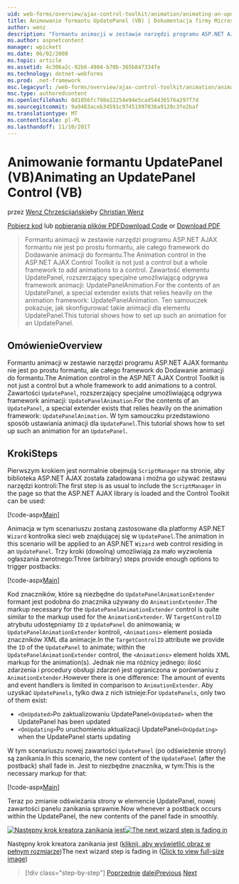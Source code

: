 ```yaml
---
uid: web-forms/overview/ajax-control-toolkit/animation/animating-an-updatepanel-control-vb
title: Animowanie formantu UpdatePanel (VB) | Dokumentacja firmy Microsoft
author: wenz
description: "Formantu animacji w zestawie narzędzi programu ASP.NET AJAX formantu nie jest po prostu formantu, ale całego framework do Dodawanie animacji do formantu. Zawartości..."
ms.author: aspnetcontent
manager: wpickett
ms.date: 06/02/2008
ms.topic: article
ms.assetid: 4c306a2c-92b6-4904-b70b-365b847334fe
ms.technology: dotnet-webforms
ms.prod: .net-framework
msc.legacyurl: /web-forms/overview/ajax-control-toolkit/animation/animating-an-updatepanel-control-vb
msc.type: authoredcontent
ms.openlocfilehash: 0d1056fc798e22254e94e5cad54436576a297f7d
ms.sourcegitcommit: 9a9483aceb34591c97451997036a9120c3fe2baf
ms.translationtype: MT
ms.contentlocale: pl-PL
ms.lasthandoff: 11/10/2017
---
```

<a name="animating-an-updatepanel-control-vb"></a><span data-ttu-id="694af-104">Animowanie formantu UpdatePanel (VB)</span><span class="sxs-lookup"><span data-stu-id="694af-104">Animating an UpdatePanel Control (VB)</span></span>
====================
<span data-ttu-id="694af-105">przez [Wenz Chrześcijańskie](https://github.com/wenz)</span><span class="sxs-lookup"><span data-stu-id="694af-105">by [Christian Wenz](https://github.com/wenz)</span></span>

<span data-ttu-id="694af-106">[Pobierz kod](http://download.microsoft.com/download/9/3/f/93f8daea-bebd-4821-833b-95205389c7d0/UpdatePanelAnimation1.vb.zip) lub [pobierania plików PDF](http://download.microsoft.com/download/b/6/a/b6ae89ee-df69-4c87-9bfb-ad1eb2b23373/updatepanelanimation1VB.pdf)</span><span class="sxs-lookup"><span data-stu-id="694af-106">[Download Code](http://download.microsoft.com/download/9/3/f/93f8daea-bebd-4821-833b-95205389c7d0/UpdatePanelAnimation1.vb.zip) or [Download PDF](http://download.microsoft.com/download/b/6/a/b6ae89ee-df69-4c87-9bfb-ad1eb2b23373/updatepanelanimation1VB.pdf)</span></span>

> <span data-ttu-id="694af-107">Formantu animacji w zestawie narzędzi programu ASP.NET AJAX formantu nie jest po prostu formantu, ale całego framework do Dodawanie animacji do formantu.</span><span class="sxs-lookup"><span data-stu-id="694af-107">The Animation control in the ASP.NET AJAX Control Toolkit is not just a control but a whole framework to add animations to a control.</span></span> <span data-ttu-id="694af-108">Zawartość elementu UpdatePanel, rozszerzający specjalne umożliwiającą odgrywa framework animacji: UpdatePanelAnimation.</span><span class="sxs-lookup"><span data-stu-id="694af-108">For the contents of an UpdatePanel, a special extender exists that relies heavily on the animation framework: UpdatePanelAnimation.</span></span> <span data-ttu-id="694af-109">Ten samouczek pokazuje, jak skonfigurować takie animacji dla elementu UpdatePanel.</span><span class="sxs-lookup"><span data-stu-id="694af-109">This tutorial shows how to set up such an animation for an UpdatePanel.</span></span>


## <a name="overview"></a><span data-ttu-id="694af-110">Omówienie</span><span class="sxs-lookup"><span data-stu-id="694af-110">Overview</span></span>

<span data-ttu-id="694af-111">Formantu animacji w zestawie narzędzi programu ASP.NET AJAX formantu nie jest po prostu formantu, ale całego framework do Dodawanie animacji do formantu.</span><span class="sxs-lookup"><span data-stu-id="694af-111">The Animation control in the ASP.NET AJAX Control Toolkit is not just a control but a whole framework to add animations to a control.</span></span> <span data-ttu-id="694af-112">Zawartości `UpdatePanel`, rozszerzający specjalne umożliwiającą odgrywa framework animacji: `UpdatePanelAnimation`.</span><span class="sxs-lookup"><span data-stu-id="694af-112">For the contents of an `UpdatePanel`, a special extender exists that relies heavily on the animation framework: `UpdatePanelAnimation`.</span></span> <span data-ttu-id="694af-113">W tym samouczku przedstawiono sposób ustawiania animacji dla `UpdatePanel`.</span><span class="sxs-lookup"><span data-stu-id="694af-113">This tutorial shows how to set up such an animation for an `UpdatePanel`.</span></span>

## <a name="steps"></a><span data-ttu-id="694af-114">Kroki</span><span class="sxs-lookup"><span data-stu-id="694af-114">Steps</span></span>

<span data-ttu-id="694af-115">Pierwszym krokiem jest normalnie obejmują `ScriptManager` na stronie, aby biblioteka ASP.NET AJAX została załadowana i można go używać zestawu narzędzi kontroli:</span><span class="sxs-lookup"><span data-stu-id="694af-115">The first step is as usual to include the `ScriptManager` in the page so that the ASP.NET AJAX library is loaded and the Control Toolkit can be used:</span></span>

[!code-aspx[Main](animating-an-updatepanel-control-vb/samples/sample1.aspx)]

<span data-ttu-id="694af-116">Animacja w tym scenariuszu zostaną zastosowane dla platformy ASP.NET `Wizard` kontrolka sieci web znajdującej się w `UpdatePanel`.</span><span class="sxs-lookup"><span data-stu-id="694af-116">The animation in this scenario will be applied to an ASP.NET `Wizard` web control residing in an `UpdatePanel`.</span></span> <span data-ttu-id="694af-117">Trzy kroki (dowolną) umożliwiają za mało wyzwolenia ogłaszania zwrotnego:</span><span class="sxs-lookup"><span data-stu-id="694af-117">Three (arbitrary) steps provide enough options to trigger postbacks:</span></span>

[!code-aspx[Main](animating-an-updatepanel-control-vb/samples/sample2.aspx)]

<span data-ttu-id="694af-118">Kod znaczników, które są niezbędne do `UpdatePanelAnimationExtender` formant jest podobna do znacznika używany do `AnimationExtender`.</span><span class="sxs-lookup"><span data-stu-id="694af-118">The markup necessary for the `UpdatePanelAnimationExtender` control is quite similar to the markup used for the `AnimationExtender`.</span></span> <span data-ttu-id="694af-119">W `TargetControlID` atrybutu udostępniamy `ID` z `UpdatePanel` do animowania; w `UpdatePanelAnimationExtender` kontroli, `<Animations>` element posiada znaczników XML dla animacje.</span><span class="sxs-lookup"><span data-stu-id="694af-119">In the `TargetControlID` attribute we provide the `ID` of the `UpdatePanel` to animate; within the `UpdatePanelAnimationExtender` control, the `<Animations>` element holds XML markup for the animation(s).</span></span> <span data-ttu-id="694af-120">Jednak nie ma różnicy jednego: ilość zdarzenia i procedury obsługi zdarzeń jest ograniczona w porównaniu z `AnimationExtender`.</span><span class="sxs-lookup"><span data-stu-id="694af-120">However there is one difference: The amount of events and event handlers is limited in comparison to `AnimationExtender`.</span></span> <span data-ttu-id="694af-121">Aby uzyskać `UpdatePanels`, tylko dwa z nich istnieje:</span><span class="sxs-lookup"><span data-stu-id="694af-121">For `UpdatePanels`, only two of them exist:</span></span>

- <span data-ttu-id="694af-122">`<OnUpdated>`Po zaktualizowaniu UpdatePanel</span><span class="sxs-lookup"><span data-stu-id="694af-122">`<OnUpdated>` when the UpdatePanel has been updated</span></span>
- <span data-ttu-id="694af-123">`<OnUpdating>`Po uruchomieniu aktualizacji UpdatePanel</span><span class="sxs-lookup"><span data-stu-id="694af-123">`<OnUpdating>` when the UpdatePanel starts updating</span></span>

<span data-ttu-id="694af-124">W tym scenariuszu nowej zawartości `UpdatePanel` (po odświeżenie strony) są zanikania.</span><span class="sxs-lookup"><span data-stu-id="694af-124">In this scenario, the new content of the `UpdatePanel` (after the postback) shall fade in.</span></span> <span data-ttu-id="694af-125">Jest to niezbędne znacznika, w tym:</span><span class="sxs-lookup"><span data-stu-id="694af-125">This is the necessary markup for that:</span></span>

[!code-aspx[Main](animating-an-updatepanel-control-vb/samples/sample3.aspx)]

<span data-ttu-id="694af-126">Teraz po zmianie odświeżania strony w elemencie UpdatePanel, nowej zawartości panelu zanikania sprawnie.</span><span class="sxs-lookup"><span data-stu-id="694af-126">Now whenever a postback occurs within the UpdatePanel, the new contents of the panel fade in smoothly.</span></span>


<span data-ttu-id="694af-127">[![Następny krok kreatora zanikania jest](animating-an-updatepanel-control-vb/_static/image2.png)](animating-an-updatepanel-control-vb/_static/image1.png)</span><span class="sxs-lookup"><span data-stu-id="694af-127">[![The next wizard step is fading in](animating-an-updatepanel-control-vb/_static/image2.png)](animating-an-updatepanel-control-vb/_static/image1.png)</span></span>

<span data-ttu-id="694af-128">Następny krok kreatora zanikania jest ([kliknij, aby wyświetlić obraz w pełnym rozmiarze](animating-an-updatepanel-control-vb/_static/image3.png))</span><span class="sxs-lookup"><span data-stu-id="694af-128">The next wizard step is fading in ([Click to view full-size image](animating-an-updatepanel-control-vb/_static/image3.png))</span></span>

>[!div class="step-by-step"]
<span data-ttu-id="694af-129">[Poprzednie](changing-an-animation-using-client-side-code-vb.md)
[dalej](dynamically-controlling-updatepanel-animations-vb.md)</span><span class="sxs-lookup"><span data-stu-id="694af-129">[Previous](changing-an-animation-using-client-side-code-vb.md)
[Next](dynamically-controlling-updatepanel-animations-vb.md)</span></span>
